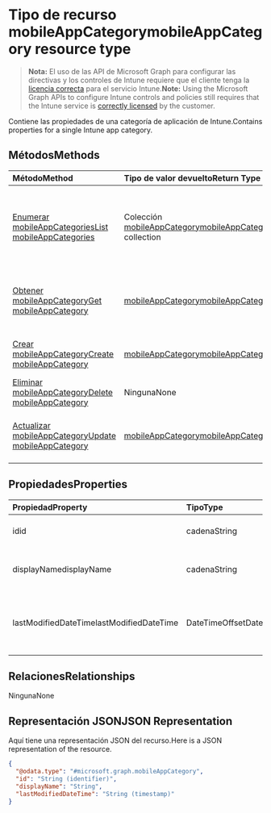 # <a name="mobileappcategory-resource-type"></a><span data-ttu-id="c24b0-101">Tipo de recurso mobileAppCategory</span><span class="sxs-lookup"><span data-stu-id="c24b0-101">mobileAppCategory resource type</span></span>

> <span data-ttu-id="c24b0-102">**Nota:** El uso de las API de Microsoft Graph para configurar las directivas y los controles de Intune requiere que el cliente tenga la [licencia correcta](https://go.microsoft.com/fwlink/?linkid=839381) para el servicio Intune.</span><span class="sxs-lookup"><span data-stu-id="c24b0-102">**Note:** Using the Microsoft Graph APIs to configure Intune controls and policies still requires that the Intune service is [correctly licensed](https://go.microsoft.com/fwlink/?linkid=839381) by the customer.</span></span>

<span data-ttu-id="c24b0-103">Contiene las propiedades de una categoría de aplicación de Intune.</span><span class="sxs-lookup"><span data-stu-id="c24b0-103">Contains properties for a single Intune app category.</span></span>
## <a name="methods"></a><span data-ttu-id="c24b0-104">Métodos</span><span class="sxs-lookup"><span data-stu-id="c24b0-104">Methods</span></span>
|<span data-ttu-id="c24b0-105">Método</span><span class="sxs-lookup"><span data-stu-id="c24b0-105">Method</span></span>|<span data-ttu-id="c24b0-106">Tipo de valor devuelto</span><span class="sxs-lookup"><span data-stu-id="c24b0-106">Return Type</span></span>|<span data-ttu-id="c24b0-107">Descripción</span><span class="sxs-lookup"><span data-stu-id="c24b0-107">Description</span></span>|
|:---|:---|:---|
|[<span data-ttu-id="c24b0-108">Enumerar mobileAppCategories</span><span class="sxs-lookup"><span data-stu-id="c24b0-108">List mobileAppCategories</span></span>](../api/intune_apps_mobileappcategory_list.md)|<span data-ttu-id="c24b0-109">Colección [mobileAppCategory](../resources/intune_apps_mobileappcategory.md)</span><span class="sxs-lookup"><span data-stu-id="c24b0-109">[mobileAppCategory](../resources/intune_apps_mobileappcategory.md) collection</span></span>|<span data-ttu-id="c24b0-110">Enumere las propiedades y las relaciones de los objetos [mobileAppCategory](../resources/intune_apps_mobileappcategory.md).</span><span class="sxs-lookup"><span data-stu-id="c24b0-110">List properties and relationships of the [mobileAppCategory](../resources/intune_apps_mobileappcategory.md) objects.</span></span>|
|[<span data-ttu-id="c24b0-111">Obtener mobileAppCategory</span><span class="sxs-lookup"><span data-stu-id="c24b0-111">Get mobileAppCategory</span></span>](../api/intune_apps_mobileappcategory_get.md)|[<span data-ttu-id="c24b0-112">mobileAppCategory</span><span class="sxs-lookup"><span data-stu-id="c24b0-112">mobileAppCategory</span></span>](../resources/intune_apps_mobileappcategory.md)|<span data-ttu-id="c24b0-113">Lea las propiedades y las relaciones del objeto [mobileAppCategory](../resources/intune_apps_mobileappcategory.md).</span><span class="sxs-lookup"><span data-stu-id="c24b0-113">Read properties and relationships of the [mobileAppCategory](../resources/intune_apps_mobileappcategory.md) object.</span></span>|
|[<span data-ttu-id="c24b0-114">Crear mobileAppCategory</span><span class="sxs-lookup"><span data-stu-id="c24b0-114">Create mobileAppCategory</span></span>](../api/intune_apps_mobileappcategory_create.md)|[<span data-ttu-id="c24b0-115">mobileAppCategory</span><span class="sxs-lookup"><span data-stu-id="c24b0-115">mobileAppCategory</span></span>](../resources/intune_apps_mobileappcategory.md)|<span data-ttu-id="c24b0-116">Cree un objeto [mobileAppCategory](../resources/intune_apps_mobileappcategory.md).</span><span class="sxs-lookup"><span data-stu-id="c24b0-116">Create a new [mobileAppCategory](../resources/intune_apps_mobileappcategory.md) object.</span></span>|
|[<span data-ttu-id="c24b0-117">Eliminar mobileAppCategory</span><span class="sxs-lookup"><span data-stu-id="c24b0-117">Delete mobileAppCategory</span></span>](../api/intune_apps_mobileappcategory_delete.md)|<span data-ttu-id="c24b0-118">Ninguna</span><span class="sxs-lookup"><span data-stu-id="c24b0-118">None</span></span>|<span data-ttu-id="c24b0-119">Elimina un [mobileAppCategory](../resources/intune_apps_mobileappcategory.md)</span><span class="sxs-lookup"><span data-stu-id="c24b0-119">Deletes a [mobileAppCategory](../resources/intune_apps_mobileappcategory.md).</span></span>|
|[<span data-ttu-id="c24b0-120">Actualizar mobileAppCategory</span><span class="sxs-lookup"><span data-stu-id="c24b0-120">Update mobileAppCategory</span></span>](../api/intune_apps_mobileappcategory_update.md)|[<span data-ttu-id="c24b0-121">mobileAppCategory</span><span class="sxs-lookup"><span data-stu-id="c24b0-121">mobileAppCategory</span></span>](../resources/intune_apps_mobileappcategory.md)|<span data-ttu-id="c24b0-122">Actualice las propiedades de un objeto [mobileAppCategory](../resources/intune_apps_mobileappcategory.md).</span><span class="sxs-lookup"><span data-stu-id="c24b0-122">Update the properties of a [mobileAppCategory](../resources/intune_apps_mobileappcategory.md) object.</span></span>|

## <a name="properties"></a><span data-ttu-id="c24b0-123">Propiedades</span><span class="sxs-lookup"><span data-stu-id="c24b0-123">Properties</span></span>
|<span data-ttu-id="c24b0-124">Propiedad</span><span class="sxs-lookup"><span data-stu-id="c24b0-124">Property</span></span>|<span data-ttu-id="c24b0-125">Tipo</span><span class="sxs-lookup"><span data-stu-id="c24b0-125">Type</span></span>|<span data-ttu-id="c24b0-126">Descripción</span><span class="sxs-lookup"><span data-stu-id="c24b0-126">Description</span></span>|
|:---|:---|:---|
|<span data-ttu-id="c24b0-127">id</span><span class="sxs-lookup"><span data-stu-id="c24b0-127">id</span></span>|<span data-ttu-id="c24b0-128">cadena</span><span class="sxs-lookup"><span data-stu-id="c24b0-128">String</span></span>|<span data-ttu-id="c24b0-129">La clave de la entidad.</span><span class="sxs-lookup"><span data-stu-id="c24b0-129">The key of the entity.</span></span>|
|<span data-ttu-id="c24b0-130">displayName</span><span class="sxs-lookup"><span data-stu-id="c24b0-130">displayName</span></span>|<span data-ttu-id="c24b0-131">cadena</span><span class="sxs-lookup"><span data-stu-id="c24b0-131">String</span></span>|<span data-ttu-id="c24b0-132">El nombre de la categoría de aplicación.</span><span class="sxs-lookup"><span data-stu-id="c24b0-132">The name of the app category.</span></span>|
|<span data-ttu-id="c24b0-133">lastModifiedDateTime</span><span class="sxs-lookup"><span data-stu-id="c24b0-133">lastModifiedDateTime</span></span>|<span data-ttu-id="c24b0-134">DateTimeOffset</span><span class="sxs-lookup"><span data-stu-id="c24b0-134">DateTimeOffset</span></span>|<span data-ttu-id="c24b0-135">Fecha y hora de la última modificación de mobileAppCategory.</span><span class="sxs-lookup"><span data-stu-id="c24b0-135">The date and time the mobileAppCategory was last modified.</span></span>|

## <a name="relationships"></a><span data-ttu-id="c24b0-136">Relaciones</span><span class="sxs-lookup"><span data-stu-id="c24b0-136">Relationships</span></span>
<span data-ttu-id="c24b0-137">Ninguna</span><span class="sxs-lookup"><span data-stu-id="c24b0-137">None</span></span>
## <a name="json-representation"></a><span data-ttu-id="c24b0-138">Representación JSON</span><span class="sxs-lookup"><span data-stu-id="c24b0-138">JSON Representation</span></span>
<span data-ttu-id="c24b0-139">Aquí tiene una representación JSON del recurso.</span><span class="sxs-lookup"><span data-stu-id="c24b0-139">Here is a JSON representation of the resource.</span></span>
<!-- {
  "blockType": "resource",
  "keyProperty": "id",
  "@odata.type": "microsoft.graph.mobileAppCategory"
}
-->
``` json
{
  "@odata.type": "#microsoft.graph.mobileAppCategory",
  "id": "String (identifier)",
  "displayName": "String",
  "lastModifiedDateTime": "String (timestamp)"
}
```



